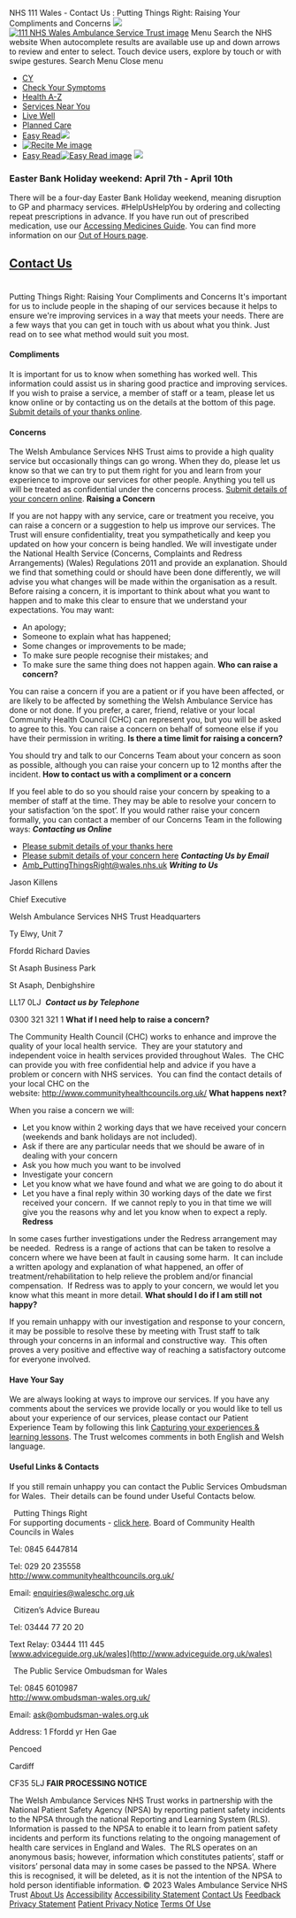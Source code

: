 

 NHS 111 Wales - Contact Us : Putting Things Right: Raising Your Compliments and Concerns
![](../assets/images/loading.gif)
[![111 NHS Wales Ambulance Service Trust image](../../assets/images/logoen.png)](../../)
Menu
Search the NHS website
When autocomplete results are available use up and down arrows to review and enter to select. Touch device users, explore by touch or with swipe gestures.
Search
Menu
Close menu
* [CY](javascript:__doPostBack('ctl00$ctl00$lbLanguage','') "Switch language")
* [Check Your Symptoms](../../SelfAssessments/default.aspx)
* [Health A-Z](../../encyclopaedia/Default.aspx)
* [Services Near You](../../LocalServices/Default.aspx)
* [Live Well](../../LiveWell/Default.aspx)
* [Planned Care](../../PlannedCare/Default.aspx)
* [Easy Read![](/assets/images/easyread_clear.png)](/easyreads)
* [![Recite Me image](/assets/images/reciteme_clear.png)](#)
* [Easy Read![Easy Read image](/assets/images/easyread_clear.png)](/easyreads)
[![](/assets/images/reciteme_clear.png)](#)
### Easter Bank Holiday weekend: April 7th - April 10th
There will be a four-day Easter Bank Holiday weekend, meaning disruption to GP and pharmacy services. #HelpUsHelpYou by ordering and collecting repeat prescriptions in advance. If you have run out of prescribed medication, use our [Accessing Medicines Guide](/SelfAssessments/symptomcheckers/default.aspx?ScName=AccessingMedicines&SCTId=234&locale=en&term=A). You can find more information on our [Out of Hours page](/OutOfHours.aspx).
## [Contact Us](/ContactUs)
# 
 Putting Things Right: Raising Your Compliments and Concerns
It's important for us to include people in the shaping of our services because it helps to ensure we're improving services in a way that meets your needs. There are a few ways that you can get in touch with us about what you think. Just read on to see what method would suit you most.
#### **Compliments**
It is important for us to know when something has worked well. This information could assist us in sharing good practice and improving services. If you wish to praise a service, a member of staff or a team, please let us know online or by contacting us on the details at the bottom of this page. [Submit details of your thanks online](http://www.ambulance.wales.nhs.uk/Default.aspx?pageId=281&lan=en).
#### **Concerns**
The Welsh Ambulance Services NHS Trust aims to provide a high quality service but occasionally things can go wrong. When they do, please let us know so that we can try to put them right for you and learn from your experience to improve our services for other people. Anything you tell us will be treated as confidential under the concerns process. [Submit details of your concern online](http://www.ambulance.wales.nhs.uk/Default.aspx?pageId=282&lan=en).
**Raising a Concern**  

If you are not happy with any service, care or treatment you receive, you can raise a concern or a suggestion to help us improve our services.
The Trust will ensure confidentiality, treat you sympathetically and keep you updated on how your concern is being handled. We will investigate under the National Health Service (Concerns, Complaints and Redress Arrangements) (Wales) Regulations 2011 and provide an explanation. Should we find that something could or should have been done differently, we will advise you what changes will be made within the organisation as a result.
Before raising a concern, it is important to think about what you want to happen and to make this clear to ensure that we understand your expectations. You may want:
* An apology;
* Someone to explain what has happened;
* Some changes or improvements to be made;
* To make sure people recognise their mistakes; and
* To make sure the same thing does not happen again.
**Who can raise a concern?**  

You can raise a concern if you are a patient or if you have been affected, or are likely to be affected by something the Welsh Ambulance Service has done or not done.
If you prefer, a carer, friend, relative or your local Community Health Council (CHC) can represent you, but you will be asked to agree to this.
You can raise a concern on behalf of someone else if you have their permission in writing.
**Is there a time limit for raising a concern?**  

You should try and talk to our Concerns Team about your concern as soon as possible, although you can raise your concern up to 12 months after the incident.
**How to contact us with a compliment or a concern**  

If you feel able to do so you should raise your concern by speaking to a member of staff at the time. They may be able to resolve your concern to your satisfaction ‘on the spot’. If you would rather raise your concern formally, you can contact a member of our Concerns Team in the following ways:
***Contacting us Online***
* [Please submit details of your thanks here](http://www.ambulance.wales.nhs.uk/Default.aspx?pageId=281&lan=en)
* [Please submit details of your concern here](http://www.ambulance.wales.nhs.uk/Default.aspx?pageId=282&lan=en)
***Contacting Us by Email***
* [Amb\_PuttingThingsRight@wales.nhs.uk](mailto:Amb_PuttingThingsRight@wales.nhs.uk)
***Writing to Us***  

Jason Killens  

Chief Executive  

Welsh Ambulance Services NHS Trust Headquarters  

Ty Elwy, Unit 7  

Ffordd Richard Davies  

St Asaph Business Park  

St Asaph, Denbighshire  

LL17 0LJ 
***Contact us by Telephone***  

0300 321 321 1
**What if I need help to raise a concern?**  

The Community Health Council (CHC) works to enhance and improve the quality of your local health service.  They are your statutory and independent voice in health services provided throughout Wales.  The CHC can provide you with free confidential help and advice if you have a problem or concern with NHS services.  You can find the contact details of your local CHC on the website: <http://www.communityhealthcouncils.org.uk/>
**What happens next?**  

When you raise a concern we will:
* Let you know within 2 working days that we have received your concern (weekends and bank holidays are not included).
* Ask if there are any particular needs that we should be aware of in dealing with your concern
* Ask you how much you want to be involved
* Investigate your concern
* Let you know what we have found and what we are going to do about it
* Let you have a final reply within 30 working days of the date we first received your concern.  If we cannot reply to you in that time we will give you the reasons why and let you know when to expect a reply.
**Redress**  

In some cases further investigations under the Redress arrangement may be needed.  Redress is a range of actions that can be taken to resolve a concern where we have been at fault in causing some harm.  It can include a written apology and explanation of what happened, an offer of treatment/rehabilitation to help relieve the problem and/or financial compensation.  If Redress was to apply to your concern, we would let you know what this meant in more detail.
**What should I do if I am still not happy?**  

If you remain unhappy with our investigation and response to your concern, it may be possible to resolve these by meeting with Trust staff to talk through your concerns in an informal and constructive way.  This often proves a very positive and effective way of reaching a satisfactory outcome for everyone involved.
#### Have Your Say
We are always looking at ways to improve our services. If you have any comments about the services we provide locally or you would like to tell us about your experience of our services, please contact our Patient Experience Team by following this link [Capturing your experiences & learning lessons](http://www.ambulance.wales.nhs.uk/Default.aspx?pageId=66&lan=en).
The Trust welcomes comments in both English and Welsh language.
#### Useful Links & Contacts
If you still remain unhappy you can contact the Public Services Ombudsman for Wales.  Their details can be found under Useful Contacts below.  

 
Putting Things Right  
For supporting documents - [click here](http://www.wales.nhs.uk/sites3/page.cfm?orgid=932&pid=50738).
Board of Community Health Councils in Wales  

Tel: 0845 6447814  

Tel: 029 20 235558  
<http://www.communityhealthcouncils.org.uk/>  

Email: [enquiries@waleschc.org.uk](mailto:enquiries@waleschc.org.uk)  

 
Citizen’s Advice Bureau  

Tel: 03444 77 20 20  

Text Relay: 03444 111 445  
[www.adviceguide.org.uk/wales](http://www.adviceguide.org.uk/wales)  

 
The Public Service Ombudsman for Wales  

Tel: 0845 6010987  
<http://www.ombudsman-wales.org.uk/>  

Email: [ask@ombudsman-wales.org.uk](mailto:ask@ombudsman-wales.org.uk)  

Address: 1 Ffordd yr Hen Gae  

Pencoed  

Cardiff  

CF35 5LJ
**FAIR PROCESSING NOTICE**  

The Welsh Ambulance Services NHS Trust works in partnership with the National Patient Safety Agency (NPSA) by reporting patient safety incidents to the NPSA through the national Reporting and Learning System (RLS).  Information is passed to the NPSA to enable it to learn from patient safety incidents and perform its functions relating to the ongoing management of health care services in England and Wales.  The RLS operates on an anonymous basis; however, information which constitutes patients’, staff or visitors’ personal data may in some cases be passed to the NPSA. Where this is recognised, it will be deleted, as it is not the intention of the NPSA to hold person identifiable information.
© 2023 Wales Ambulance Service NHS Trust
[About Us](../../aboutus)
[Accessibility](../../accessibility)
[Accessibility Statement](../../accessibility/statement)
[Contact Us](../../contactus)
[Feedback](../feedback)
[Privacy Statement](../../privacypolicy)
[Patient Privacy Notice](../../pdfs/yourinformationyourrights.pdf)
[Terms Of Use](../../termsofuse)
